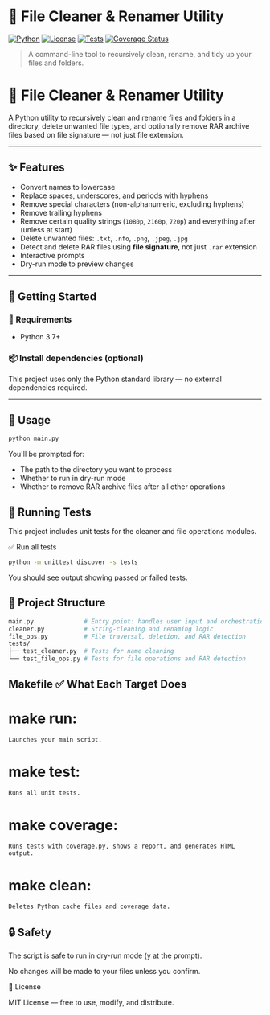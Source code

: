 # 🧹 File Cleaner & Renamer Utility

[![Python](https://img.shields.io/badge/python-3.7%2B-blue.svg)](https://www.python.org/)
[![License](https://img.shields.io/badge/license-MIT-green.svg)](LICENSE)
[![Tests](https://github.com/copeia/scripts/actions/workflows/t_cleaner.yaml/badge.svg)](https://github.com/copeia/scripts/actions)
[![Coverage Status](https://coveralls.io/repos/github/copeia/scripts/badge.svg?branch=master)](https://coveralls.io/github/copeia/scripts?branch=master)

> A command-line tool to recursively clean, rename, and tidy up your files and folders.

# 🧹 File Cleaner & Renamer Utility

A Python utility to recursively clean and rename files and folders in a directory, delete unwanted file types, and optionally remove RAR archive files based on file signature — not just file extension.

---

## ✨ Features

- Convert names to lowercase
- Replace spaces, underscores, and periods with hyphens
- Remove special characters (non-alphanumeric, excluding hyphens)
- Remove trailing hyphens
- Remove certain quality strings (`1080p`, `2160p`, `720p`) and everything after (unless at start)
- Delete unwanted files: `.txt`, `.nfo`, `.png`, `.jpeg`, `.jpg`
- Detect and delete RAR files using **file signature**, not just `.rar` extension
- Interactive prompts
- Dry-run mode to preview changes

---

## 🏁 Getting Started

### 🔧 Requirements

- Python 3.7+

### 📦 Install dependencies (optional)

This project uses only the Python standard library — no external dependencies required.

---

## 🚀 Usage

```bash
python main.py
```

You'll be prompted for:

- The path to the directory you want to process
- Whether to run in dry-run mode
- Whether to remove RAR archive files after all other operations

## 🧪 Running Tests

This project includes unit tests for the cleaner and file operations modules.

✅ Run all tests

```bash
python -m unittest discover -s tests
```

You should see output showing passed or failed tests.

## 🧱 Project Structure

```bash
main.py              # Entry point: handles user input and orchestration
cleaner.py           # String-cleaning and renaming logic
file_ops.py          # File traversal, deletion, and RAR detection
tests/
├── test_cleaner.py  # Tests for name cleaning
└── test_file_ops.py # Tests for file operations and RAR detection
```

## Makefile ✅ What Each Target Does
# make run: 
    Launches your main script.

# make test: 
    Runs all unit tests.

# make coverage: 
    Runs tests with coverage.py, shows a report, and generates HTML output.

# make clean: 
    Deletes Python cache files and coverage data.

## 🔒 Safety

The script is safe to run in dry-run mode (y at the prompt).

No changes will be made to your files unless you confirm.

📜 License

MIT License — free to use, modify, and distribute.